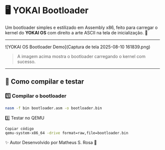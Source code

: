 # 🖥️ YOKAI Bootloader

Um bootloader simples e estilizado em Assembly x86, feito para carregar o kernel do **YOKAI OS** com direito a arte ASCII na tela de inicialização. 🚀

---

![YOKAI OS Bootloader Demo](Captura de tela 2025-08-10 161839.png)

> A imagem acima mostra o bootloader carregando o kernel com sucesso.

---

## 🔧 Como compilar e testar

### 1️⃣ Compilar o bootloader
```bash
nasm -f bin bootloader.asm -o bootloader.bin
```

3️⃣ Testar no QEMU
```bash
Copiar código
qemu-system-x86_64 -drive format=raw,file=bootloader.bin
```

✨ Autor
Desenvolvido por Matheus S. Rosa 🐉
